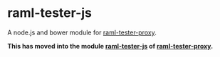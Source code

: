 raml-tester-js
==============

A node.js and bower module for [raml-tester-proxy](https://github.com/nidi3/raml-tester-proxy).

**This has moved into the module 
[raml-tester-js](https://github.com/nidi3/raml-tester-proxy/blob/master/raml-tester-js/README.md) 
of [raml-tester-proxy](https://github.com/nidi3/raml-tester-proxy).**
